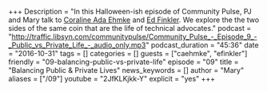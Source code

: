 +++
Description = "In this Halloween-ish episode of Community Pulse, PJ and Mary talk to [Coraline Ada Ehmke](https://twitter.com/CoralineAda) and [Ed Finkler](https://twitter.com/funkatron). We explore the the two sides of the same coin that are the life of technical advocates."
podcast = "http://traffic.libsyn.com/communitypulse/Community_Pulse_-_Episode_9_-_Public_vs_Private_Life_-_audio_only.mp3"
podcast_duration = "45:36"
date = "2016-10-31"
tags = []
categories = []
guests = ["caehmke", "efinkler"]
friendly = "09-balancing-public-vs-private-life"
episode = "09"
title = "Balancing Public & Private Lives"
news_keywords = []
author = "Mary"
aliases = ["/09"]
youtube = "2JfKLKjkk-Y"
explicit = "yes"
+++

